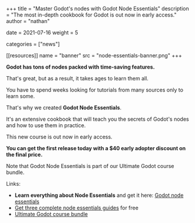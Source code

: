 +++
title = "Master Godot's nodes with Godot Node Essentials"
description = "The most in-depth cookbook for Godot is out now in early access."
author = "nathan"

date = 2021-07-16
weight = 5

categories = ["news"]

[[resources]]
name = "banner"
src = "node-essentials-banner.png"
+++

**Godot has tons of nodes packed with time-saving features.**

That's great, but as a result, it takes ages to learn them all.

You have to spend weeks looking for tutorials from many sources only to learn some.

That's why we created **Godot Node Essentials**.

It's an extensive cookbook that will teach you the secrets of Godot's nodes and how to use them in practice.

This new course is out now in early access.

**You can get the first release today with a $40 early adopter discount on the final price.**

Note that Godot Node Essentials is part of our Ultimate Godot course bundle.

Links:

- **Learn everything about Node Essentials** and get it here: [Godot node essentials](https://gdquest.mavenseed.com/courses/godot-node-essentials)
- [Get three complete node essentials guides](/node-essentials-guides) for free
- [Ultimate Godot course bundle](https://gdquest.mavenseed.com/courses/ultimate-gdquest-bundle)
